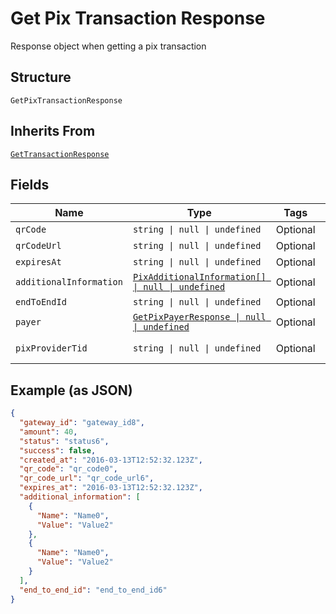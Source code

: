 
# Get Pix Transaction Response

Response object when getting a pix transaction

## Structure

`GetPixTransactionResponse`

## Inherits From

[`GetTransactionResponse`](../../doc/models/get-transaction-response.md)

## Fields

| Name | Type | Tags | Description |
|  --- | --- | --- | --- |
| `qrCode` | `string \| null \| undefined` | Optional | - |
| `qrCodeUrl` | `string \| null \| undefined` | Optional | - |
| `expiresAt` | `string \| null \| undefined` | Optional | - |
| `additionalInformation` | [`PixAdditionalInformation[] \| null \| undefined`](../../doc/models/pix-additional-information.md) | Optional | - |
| `endToEndId` | `string \| null \| undefined` | Optional | - |
| `payer` | [`GetPixPayerResponse \| null \| undefined`](../../doc/models/get-pix-payer-response.md) | Optional | - |
| `pixProviderTid` | `string \| null \| undefined` | Optional | Pix provider TID |

## Example (as JSON)

```json
{
  "gateway_id": "gateway_id8",
  "amount": 40,
  "status": "status6",
  "success": false,
  "created_at": "2016-03-13T12:52:32.123Z",
  "qr_code": "qr_code0",
  "qr_code_url": "qr_code_url6",
  "expires_at": "2016-03-13T12:52:32.123Z",
  "additional_information": [
    {
      "Name": "Name0",
      "Value": "Value2"
    },
    {
      "Name": "Name0",
      "Value": "Value2"
    }
  ],
  "end_to_end_id": "end_to_end_id6"
}
```

